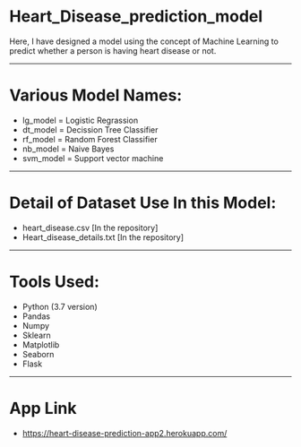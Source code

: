 # Heart_Disease_prediction_model

Here, I have designed a model using the concept of Machine Learning to predict whether a person is having heart disease or not.
- - - -
# Various Model Names: #
 * lg_model = Logistic Regrassion
 * dt_model = Decission Tree Classifier
 * rf_model = Random Forest Classifier
 * nb_model = Naive Bayes
 * svm_model = Support vector machine
- - - -
# Detail of Dataset Use In this Model:
  * heart_disease.csv [In the repository]
  * Heart_disease_details.txt [In the repository]
- - - -
# Tools Used:
  * Python (3.7 version)
  * Pandas
  * Numpy
  * Sklearn
  * Matplotlib
  * Seaborn
  * Flask
- - - -
# App Link
  * https://heart-disease-prediction-app2.herokuapp.com/
